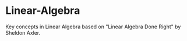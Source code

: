 # Linear-Algebra
Key concepts in Linear Algebra based on "Linear Algebra Done Right" by Sheldon  Axler.
